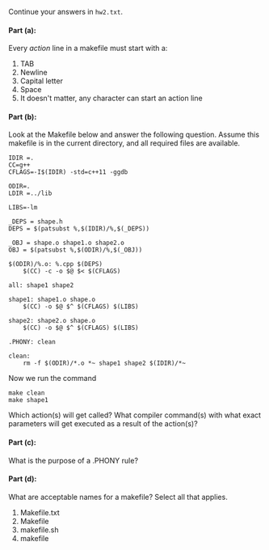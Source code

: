 Continue your answers in `hw2.txt`.

#### Part (a): 
Every *action* line in a makefile must start with a:

1. TAB
1. Newline
1. Capital letter
1. Space
1. It doesn't matter, any character can start an action line

#### Part (b):
Look at the Makefile below and answer the following question. Assume this makefile is in the current directory, and all required files are available.

```
IDIR =.
CC=g++
CFLAGS=-I$(IDIR) -std=c++11 -ggdb

ODIR=.
LDIR =../lib

LIBS=-lm

_DEPS = shape.h
DEPS = $(patsubst %,$(IDIR)/%,$(_DEPS))

_OBJ = shape.o shape1.o shape2.o
OBJ = $(patsubst %,$(ODIR)/%,$(_OBJ))

$(ODIR)/%.o: %.cpp $(DEPS)
	$(CC) -c -o $@ $< $(CFLAGS)

all: shape1 shape2

shape1: shape1.o shape.o
	$(CC) -o $@ $^ $(CFLAGS) $(LIBS)

shape2: shape2.o shape.o
	$(CC) -o $@ $^ $(CFLAGS) $(LIBS)

.PHONY: clean

clean:
	rm -f $(ODIR)/*.o *~ shape1 shape2 $(IDIR)/*~
``` 

Now we run the command 

```
make clean
make shape1
```

Which action(s) will get called? What compiler command(s) with what exact parameters will get executed as a result of the action(s)?

#### Part (c):
What is the purpose of a .PHONY rule?

#### Part (d):
What are acceptable names for a makefile? Select all that applies.

1. Makefile.txt
1. Makefile
1. makefile.sh
1. makefile

